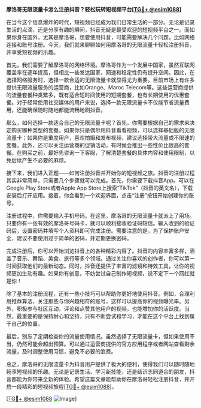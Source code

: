 **摩洛哥无限流量卡怎么注册抖音？轻松玩转短视频平台[[TG💪+ @esim1088](https://t.me/s/esim1088)]**

在当今这个信息爆炸的时代，短视频已经成为我们日常生活的一部分。无论是记录生活的点滴，还是分享有趣的瞬间，抖音无疑是最受欢迎的短视频平台之一。而如果你身在国外，尤其是摩洛哥，想要使用抖音，可能需要解决几个问题，比如网络连接和账号注册。今天，我们就来聊聊如何用摩洛哥的无限流量卡轻松注册抖音，并享受短视频的乐趣。

首先，我们需要了解摩洛哥的网络环境。摩洛哥作为一个发展中国家，虽然互联网覆盖率在逐年提高，但相比一些发达国家，网速和稳定性仍有提升空间。因此，在选择网络服务时，选择一款合适的无限流量卡就显得尤为重要。目前市场上有许多提供无限流量服务的运营商，比如Orange、Maroc Telecom等。这些运营商提供的流量套餐种类繁多，既有适合短时间使用的短期套餐，也有长期使用的优惠套餐。对于经常使用社交媒体的用户来说，选择一款无限流量卡不仅能节省流量费用，还能确保随时随地都能流畅地刷抖音。

那么，如何选择一款适合自己的无限流量卡呢？首先，你需要根据自己的需求来决定购买哪种类型的套餐。如果你只是偶尔用抖音看看视频，可以选择基础版的无限流量卡；如果你是重度用户，喜欢拍摄和发布视频，建议选择带大流量或不限速的套餐。此外，还可以关注运营商的促销活动，有时候会推出一些性价比很高的套餐。在购买之前，最好先咨询一下客服，了解清楚套餐的具体内容和使用限制，以免后续产生不必要的麻烦。

接下来，我们进入正题——如何注册抖音并开始你的短视频之旅。抖音的注册过程其实非常简单，只需要几个步骤就可以完成。首先，你需要下载抖音App。可以在Google Play Store或者Apple App Store上搜索“TikTok”（抖音的英文名），下载安装后打开应用。接着，你会看到一个欢迎界面，点击“注册”按钮开始创建你的账号。

注册过程中，你需要输入手机号码。在这里，摩洛哥的无限流量卡就派上了用场。只要你有一张有效的摩洛哥号码卡，就可以顺利接收验证码短信。输入收到的验证码后，设置密码并填写个人资料即可完成注册。需要注意的是，为了保护账户安全，建议不要使用过于简单的密码，并定期更换密码。

完成注册后，你可以开始浏览抖音上的各种精彩内容了。抖音的内容丰富多样，涵盖了音乐、舞蹈、美食、旅行等多个领域。通过关注你喜欢的创作者，你可以第一时间获取他们的最新动态。同时，抖音还提供了丰富的滤镜和特效工具，让你的视频更加生动有趣。如果你有创意，不妨尝试自己制作短视频，说不定下一个网红就是你！

除了基本的注册流程，还有一些小技巧可以帮助你更好地使用抖音。例如，合理利用推荐算法，关注那些与你兴趣相符的账号，这样可以提高你的视频曝光率。另外，积极参与社区互动，评论和点赞其他用户的视频，也能增加你的活跃度。当然，最重要的是保持耐心和坚持，只有不断尝试和学习，才能在这个平台上找到属于自己的位置。

最后，别忘了定期检查你的流量使用情况。虽然选择了无限流量卡，但如果使用不当，仍然可能会超出预算。可以通过运营商提供的官方应用程序或者网站查看剩余流量，及时调整使用习惯，避免不必要的浪费。

总之，摩洛哥的无限流量卡为抖音用户提供了极大的便利，使得我们可以随时随地畅享短视频的乐趣。无论是记录生活、学习新技能，还是结识志同道合的朋友，抖音都能为你带来全新的体验。希望这篇文章能帮助你在摩洛哥轻松注册抖音，并开启一段精彩的短视频旅程[[TG💪+ @esim1088](https://t.me/s/esim1088)]。

[[TG💪+ @esim1088](https://t.me/s/esim1088) ![Image](https://i.postimg.cc/4NQfJmqS/Snipaste-2025-05-13-00-14-12.png)]